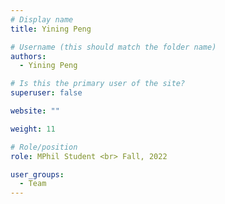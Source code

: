 ```yaml
---
# Display name
title: Yining Peng

# Username (this should match the folder name)
authors:
  - Yining Peng

# Is this the primary user of the site?
superuser: false

website: ""

weight: 11

# Role/position
role: MPhil Student <br> Fall, 2022

user_groups:
  - Team
---
```

